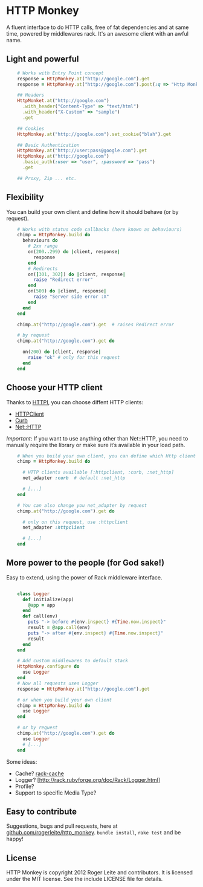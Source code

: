# HTTP Monkey

A fluent interface to do HTTP calls, free of fat dependencies and at same time, powered by middlewares rack.
It's an awesome client with an awful name.

## Light and powerful

``` ruby
    # Works with Entry Point concept
    response = HttpMonkey.at("http://google.com").get
    response = HttpMonkey.at("http://google.com").post(:q => "Http Monkey!")

    ## Headers
    HttpMonket.at("http://google.com")
      .with_header("Content-Type" => "text/html")
      .with_header("X-Custom" => "sample")
      .get

    ## Cookies
    HttpMonkey.at("http://google.com").set_cookie("blah").get

    ## Basic Authentication
    HttpMonkey.at("http://user:pass@google.com").get
    HttpMonkey.at("http://google.com")
      .basic_auth(:user => "user", :password => "pass")
      .get

    ## Proxy, Zip ... etc.
```

## Flexibility

You can build your own client and define how it should behave (or by request).

``` ruby
    # Works with status code callbacks (here known as behaviours)
    chimp = HttpMonkey.build do
      behaviours do
        # 2xx range
        on(200..299) do |client, response|
          response
        end
        # Redirects
        on([301, 302]) do |client, response|
          raise "Redirect error"
        end
        on(500) do |client, response|
          raise "Server side error :X"
        end
      end
    end

    chimp.at("http://google.com").get  # raises Redirect error

    # by request
    chimp.at("http://google.com").get do

      on(200) do |client, response|
        raise "ok" # only for this request
      end
    end
```

## Choose your HTTP client

Thanks to [HTTPI](http://httpirb.com/), you can choose diffent HTTP clients:

* [HTTPClient](http://rubygems.org/gems/httpclient)
* [Curb](http://rubygems.org/gems/curb)
* [Net::HTTP](http://ruby-doc.org/stdlib/libdoc/net/http/rdoc)

*Important*: If you want to use anything other than Net::HTTP, you need to manually require the library or make sure it’s available in your load path.

``` ruby
    # When you build your own client, you can define which Http client to use.
    chimp = HttpMonkey.build do

      # HTTP clients available [:httpclient, :curb, :net_http]
      net_adapter :curb  # default :net_http

      # [...]
    end

    # You can also change you net_adapter by request
    chimp.at("http://google.com").get do

      # only on this request, use :httpclient
      net_adapter :httpclient

      # [...]
    end
```

## More power to the people (for God sake!)

Easy to extend, using the power of Rack middleware interface.

``` ruby

    class Logger
      def initialize(app)
        @app = app
      end
      def call(env)
        puts "-> before #{env.inspect} #{Time.now.inspect}"
        result = @app.call(env)
        puts "-> after #{env.inspect} #{Time.now.inspect}"
        result
      end
    end

    # Add custom middlewares to default stack
    HttpMonkey.configure do
      use Logger
    end
    # Now all requests uses Logger
    response = HttpMonkey.at("http://google.com").get

    # or when you build your own client
    chimp = HttpMonkey.build do
      use Logger
    end

    # or by request
    chimp.at("http://google.com").get do
      use Logger
      # [...]
    end

```

Some ideas:

* Cache? [rack-cache](https://github.com/rtomayko/rack-cache)
* Logger? [http://rack.rubyforge.org/doc/Rack/Logger.html]
* Profile?
* Support to specific Media Type?

## Easy to contribute

Suggestions, bugs and pull requests, here at [github.com/rogerleite/http_monkey](http://github.com/rogerleite/http_monkey).
`bundle install`, `rake test` and be happy!

## License

HTTP Monkey is copyright 2012 Roger Leite and contributors. It is licensed under the MIT license. See the include LICENSE file for details.
